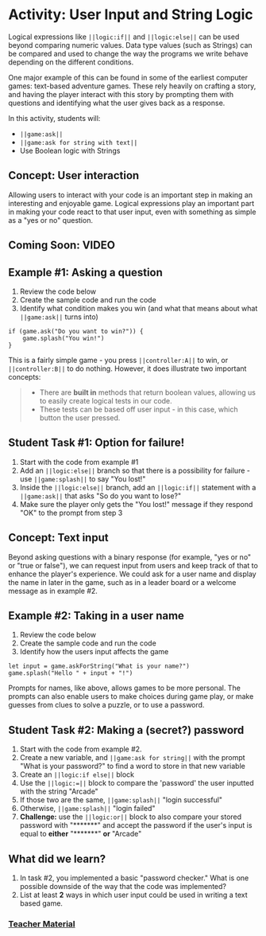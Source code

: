 # Activity: User Input and String Logic

Logical expressions like ``||logic:if||`` and ``||logic:else||`` can be used beyond comparing numeric values. Data type values (such as Strings) can be compared and used to change the way the programs we write behave depending on the different conditions.

One major example of this can be found in some of the earliest computer games: text-based adventure games. These rely heavily on crafting a story, and having the player interact with this story by prompting them with questions and identifying what the user gives back as a response.

In this activity, students will:
* ``||game:ask||``
* ``||game:ask for string with text||``
* Use Boolean logic with Strings

## Concept: User interaction

Allowing users to interact with your code is an important step in making an interesting and enjoyable game. Logical expressions play an important part in making your code react to that user input, even with something as simple as a "yes or no" question.

## Coming Soon: VIDEO

## Example #1: Asking a question

1. Review the code below
2. Create the sample code and run the code
3. Identify what condition makes you win (and what that means about what ``||game:ask||`` turns into)

```blocks
if (game.ask("Do you want to win?")) {
    game.splash("You win!")
}
```

This is a fairly simple game - you press ``||controller:A||`` to win, or ``||controller:B||`` to do nothing. However, it does illustrate two important concepts:

>* There are **built in** methods that return boolean values, allowing us to easily create logical tests in our code.
>* These tests can be based off user input - in this case, which button the user pressed.

## Student Task #1: Option for failure!

1. Start with the code from example #1
2. Add an ``||logic:else||`` branch so that there is a possibility for failure - use ``||game:splash||`` to say "You lost!"
3. Inside the ``||logic:else||`` branch, add an ``||logic:if||`` statement with a ``||game:ask||`` that asks "So do you want to lose?"
4. Make sure the player only gets the "You lost!" message if they respond "OK" to the prompt from step 3

## Concept: Text input

Beyond asking questions with a binary response (for example, "yes or no" or "true or false"), we can request input from users and keep track of that to enhance the player's experience. We could ask for a user name and display the name in later in the game, such as in a leader board or a welcome message as in example #2.

## Example #2: Taking in a user name

1. Review the code below
2. Create the sample code and run the code
3. Identify how the users input affects the game

```blocks
let input = game.askForString("What is your name?")
game.splash("Hello " + input + "!")
```

Prompts for names, like above, allows games to be more personal. The prompts can also enable users to make choices during game play, or make guesses from clues to solve a puzzle, or to use a password.

## Student Task #2: Making a (secret?) password

1. Start with the code from example #2.
2. Create a new variable, and ``||game:ask for string||`` with the prompt "What is your password?" to find a word to store in that new variable
3. Create an ``||logic:if else||`` block
4. Use the ``||logic:=||`` block to compare the 'password' the user inputted with the string "Arcade"
5. If those two are the same, ``||game:splash||`` "login successful"
6. Otherwise, ``||game:splash||`` "login failed"
7. **Challenge:** use the ``||logic:or||`` block to also compare your stored password with "\*\*\*\*\*\*\*" and accept the password if the user's input is equal to **either** "\*\*\*\*\*\*\*" **or** "Arcade"

## What did we learn?

1. In task #2, you implemented a basic "password checker." What is one possible downside of the way that the code was implemented?
2. List at least **2** ways in which user input could be used in writing a text based game.

### [Teacher Material](/courses/advanced-blocks/about/teachers)